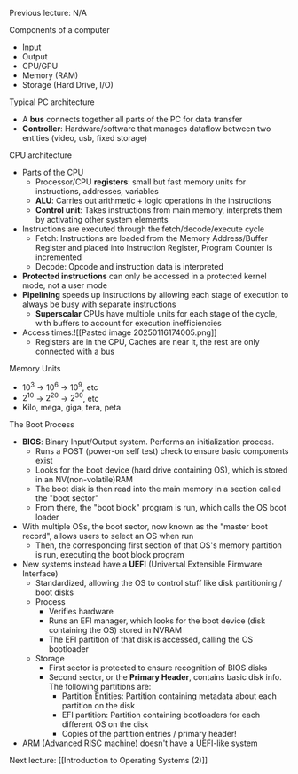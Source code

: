 Previous lecture: N/A


Components of a computer
- Input
- Output
- CPU/GPU
- Memory (RAM)
- Storage (Hard Drive, I/O)

Typical PC architecture
- A **bus** connects together all parts of the PC for data transfer
- **Controller**: Hardware/software that manages dataflow between two entities (video, usb, fixed storage)

CPU architecture
- Parts of the CPU
	- Processor/CPU **registers**: small but fast memory units for instructions, addresses, variables
	- **ALU**: Carries out arithmetic + logic operations in the instructions
	- **Control unit**: Takes instructions from main memory, interprets them by activating other system elements
- Instructions are executed through the fetch/decode/execute cycle
	- Fetch: Instructions are loaded from the Memory Address/Buffer Register and placed into Instruction Register, Program Counter is incremented
	- Decode: Opcode and instruction data is interpreted
- **Protected instructions** can only be accessed in a protected kernel mode, not a user mode
- **Pipelining** speeds up instructions by allowing each stage of execution to always be busy with separate instructions
	- **Superscalar** CPUs have multiple units for each stage of the cycle, with buffers to account for execution inefficiencies
- Access times:![[Pasted image 20250116174005.png]]
	- Registers are in the CPU, Caches are near it, the rest are only connected with a bus

Memory Units
- $10^{3}$ -> $10^6$ -> $10^9$, etc
- $2^{10}$ -> $2^{20}$ -> $2^{30}$, etc
- Kilo, mega, giga, tera, peta
 
The Boot Process
- **BIOS**: Binary Input/Output system. Performs an initialization process.
	- Runs a POST (power-on self test) check to ensure basic components exist
	- Looks for the boot device (hard drive containing OS), which is stored in an NV(non-volatile)RAM 
	- The boot disk is then read into the main memory in a section called the "boot sector"
	- From there, the "boot block" program is run, which calls the OS boot loader
- With multiple OSs, the boot sector, now known as the "master boot record", allows users to select an OS when run
	- Then, the corresponding first section of that OS's memory partition is run, executing the boot block program
- New systems instead have a **UEFI** (Universal Extensible Firmware Interface)
	- Standardized, allowing the OS to control stuff like disk partitioning / boot disks
	- Process
		- Verifies hardware
		- Runs an EFI manager, which looks for the boot device (disk containing the OS) stored in NVRAM
		- The EFI partition of that disk is accessed, calling the OS bootloader
	- Storage
		- First sector is protected to ensure recognition of BIOS disks
		- Second sector, or the **Primary Header**, contains basic disk info. The following partitions are:
			- Partition Entities: Partition containing metadata about each partition on the disk
			- EFI partition: Partition containing bootloaders for each different OS on the disk
			- Copies of the partition entries / primary header!
- ARM (Advanced RISC machine) doesn't have a UEFI-like system


Next lecture: [[Introduction to Operating Systems (2)]]